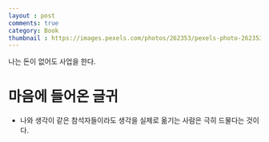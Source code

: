 ```yaml
---
layout : post
comments: true
category: Book
thumbnail : https://images.pexels.com/photos/262353/pexels-photo-262353.jpeg?auto=compress&cs=tinysrgb&dpr=2&h=650&w=940
---
```

나는 돈이 없어도 사업을 한다.

# 마음에 들어온 글귀

- 나와 생각이 같은 참석자들이라도 생각을 실제로 옮기는 사람은 극히 드물다는 것이다.
